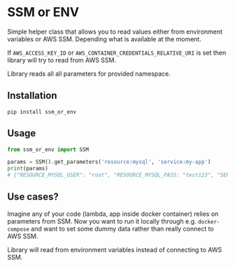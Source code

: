# SSM or ENV
Simple helper class that allows you to read values either from environment variables or AWS SSM.
Depending what is available at the moment.

If `AWS_ACCESS_KEY_ID` or `AWS_CONTAINER_CREDENTIALS_RELATIVE_URI` is set then library will try to read from AWS SSM.

Library reads all all parameters for provided namespace.

## Installation
`pip install ssm_or_env`

## Usage
```python
from ssm_or_env import SSM

params = SSM().get_parameters('resource:mysql', 'service:my-app')
print(params)
# {"RESOURCE_MYSQL_USER": "root", "RESOURCE_MYSQL_PASS: "test123", "SERVICE_MY_APP_DEBUG": True}
```

## Use cases?
Imagine any of your code (lambda, app inside docker container) relies on parameters from SSM.
Now you want to run it locally through e.g. `docker-compose` and want to set some dummy data rather than really connect to AWS SSM.

Library will read from environment variables instead of connecting to AWS SSM.
